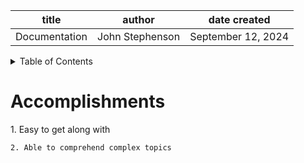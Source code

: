 | title | author | date created
| -------- | ------- | -------|
| Documentation | John Stephenson | September 12, 2024 |  
   
<!--
# Table of Contents  
-->
<details>  
<summary>Table of Contents</summary>  

[Accomplishments](#accomplishments)  
</details>  
<h1>Accomplishments</h1> 
    1. Easy to get along with  

    2. Able to comprehend complex topics  